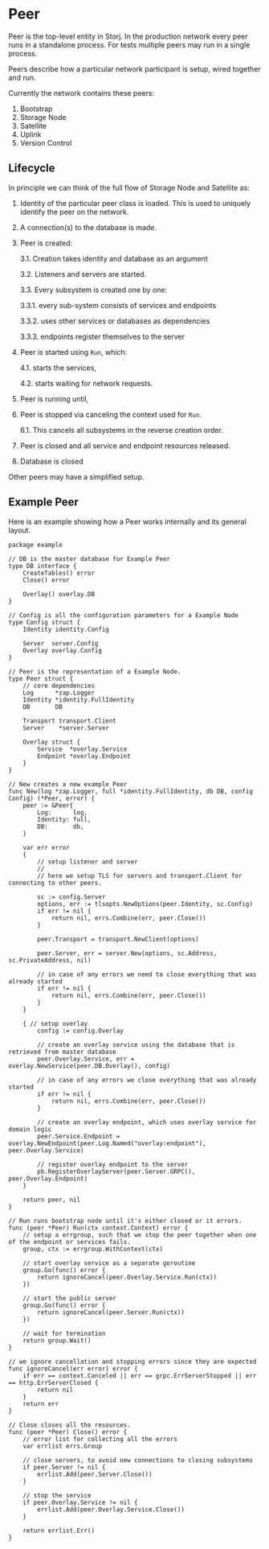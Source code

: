 # Peer

Peer is the top-level entity in Storj. In the production network every peer runs in a standalone process. For tests multiple peers may run in a single process.

Peers describe how a particular network participant is setup, wired together and run.

Currently the network contains these peers:

1. Bootstrap
2. Storage Node
3. Satellite
4. Uplink
5. Version Control

## Lifecycle

In principle we can think of the full flow of Storage Node and Satellite as:

1. Identity of the particular peer class is loaded. This is used to uniquely identify the peer on the network.
2. A connection\(s\) to the database is made.
3. Peer is created:

   3.1. Creation takes identity and database as an argument

   3.2. Listeners and servers are started.

   3.3. Every subsystem is created one by one:

   3.3.1. every sub-system consists of services and endpoints

   3.3.2. uses other services or databases as dependencies

   3.3.3. endpoints register themselves to the server

4. Peer is started using `Run`, which:

   4.1. starts the services,

   4.2. starts waiting for network requests.

5. Peer is running until,
6. Peer is stopped via canceling the context used for `Run`.

   6.1. This cancels all subsystems in the reverse creation order.

7. Peer is closed and all service and endpoint resources released.
8. Database is closed

Other peers may have a simplified setup.

## Example Peer

Here is an example showing how a Peer works internally and its general layout.

```text
package example

// DB is the master database for Example Peer
type DB interface {
    CreateTables() error
    Close() error

    Overlay() overlay.DB
}

// Config is all the configuration parameters for a Example Node
type Config struct {
    Identity identity.Config

    Server  server.Config
    Overlay overlay.Config
}

// Peer is the representation of a Example Node.
type Peer struct {
    // core dependencies
    Log      *zap.Logger
    Identity *identity.FullIdentity
    DB       DB

    Transport transport.Client
    Server    *server.Server

    Overlay struct {
        Service  *overlay.Service
        Endpoint *overlay.Endpoint
    }
}

// New creates a new example Peer
func New(log *zap.Logger, full *identity.FullIdentity, db DB, config Config) (*Peer, error) {
    peer := &Peer{
        Log:      log,
        Identity: full,
        DB:       db,
    }

    var err error
    {
        // setup listener and server
        //
        // here we setup TLS for servers and transport.Client for connecting to other peers.

        sc := config.Server
        options, err := tlsopts.NewOptions(peer.Identity, sc.Config)
        if err != nil {
            return nil, errs.Combine(err, peer.Close())
        }

        peer.Transport = transport.NewClient(options)

        peer.Server, err = server.New(options, sc.Address, sc.PrivateAddress, nil)

        // in case of any errors we need to close everything that was already started
        if err != nil {
            return nil, errs.Combine(err, peer.Close())
        }
    }

    { // setup overlay
        config := config.Overlay

        // create an overlay service using the database that is retrieved from master database
        peer.Overlay.Service, err = overlay.NewService(peer.DB.Overlay(), config)

        // in case of any errors we close everything that was already started
        if err != nil {
            return nil, errs.Combine(err, peer.Close())
        }

        // create an overlay endpoint, which uses overlay service for domain logic
        peer.Service.Endpoint = overlay.NewEndpoint(peer.Log.Named("overlay:endpoint"), peer.Overlay.Service)

        // register overlay endpoint to the server
        pb.RegisterOverlayServer(peer.Server.GRPC(), peer.Overlay.Endpoint)
    }

    return peer, nil
}

// Run runs bootstrap node until it's either closed or it errors.
func (peer *Peer) Run(ctx context.Context) error {
    // setup a errgroup, such that we stop the peer together when one of the endpoint or services fails.
    group, ctx := errgroup.WithContext(ctx)

    // start overlay service as a separate goroutine
    group.Go(func() error {
        return ignoreCancel(peer.Overlay.Service.Run(ctx))
    })

    // start the public server
    group.Go(func() error {
        return ignoreCancel(peer.Server.Run(ctx))
    })

    // wait for termination
    return group.Wait()
}

// we ignore cancellation and stopping errors since they are expected
func ignoreCancel(err error) error {
    if err == context.Canceled || err == grpc.ErrServerStopped || err == http.ErrServerClosed {
        return nil
    }
    return err
}

// Close closes all the resources.
func (peer *Peer) Close() error {
    // error list for collecting all the errors
    var errlist errs.Group

    // close servers, to avoid new connections to closing subsystems
    if peer.Server != nil {
        errlist.Add(peer.Server.Close())
    }

    // stop the service
    if peer.Overlay.Service != nil {
        errlist.Add(peer.Overlay.Service.Close())
    }

    return errlist.Err()
}
```

